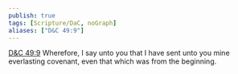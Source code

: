 ```yaml
---
publish: true
tags: [Scripture/DaC, noGraph]
aliases: ["D&C 49:9"]
---
```

[D&C 49:9](https://churchofjesuschrist.org/study/scriptures/dc-testament/dc/49?lang=eng&id=p9#p9) Wherefore, I say unto you that I have sent unto you mine everlasting covenant, even that which was from the beginning.

